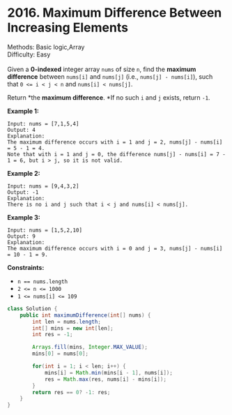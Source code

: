 # 2016. Maximum Difference Between Increasing Elements  

  Methods: Basic logic,Array </br> Difficulty: Easy </br> </br>Given a **0-indexed** integer array `nums` of size `n`, find the **maximum difference** between `nums[i]` and `nums[j]` (i.e., `nums[j] - nums[i]`), such that `0 <= i < j < n` and `nums[i] < nums[j]`.

Return *the ****maximum difference****. *If no such `i` and `j` exists, return `-1`.

**Example 1:**

```plain text
Input: nums = [7,1,5,4]
Output: 4
Explanation:
The maximum difference occurs with i = 1 and j = 2, nums[j] - nums[i] = 5 - 1 = 4.
Note that with i = 1 and j = 0, the difference nums[j] - nums[i] = 7 - 1 = 6, but i > j, so it is not valid.
```

**Example 2:**

```plain text
Input: nums = [9,4,3,2]
Output: -1
Explanation:
There is no i and j such that i < j and nums[i] < nums[j].
```

**Example 3:**

```plain text
Input: nums = [1,5,2,10]
Output: 9
Explanation:
The maximum difference occurs with i = 0 and j = 3, nums[j] - nums[i] = 10 - 1 = 9.
```

**Constraints:**

- `n == nums.length`
- `2 <= n <= 1000`
- `1 <= nums[i] <= 109`
```java
class Solution {
    public int maximumDifference(int[] nums) {
        int len = nums.length;
        int[] mins = new int[len];
        int res = -1;

        Arrays.fill(mins, Integer.MAX_VALUE);
        mins[0] = nums[0];

        for(int i = 1; i < len; i++) {
            mins[i] = Math.min(mins[i - 1], nums[i]);
            res = Math.max(res, nums[i] - mins[i]);
        }
        return res == 0? -1: res;
    }
}
```

